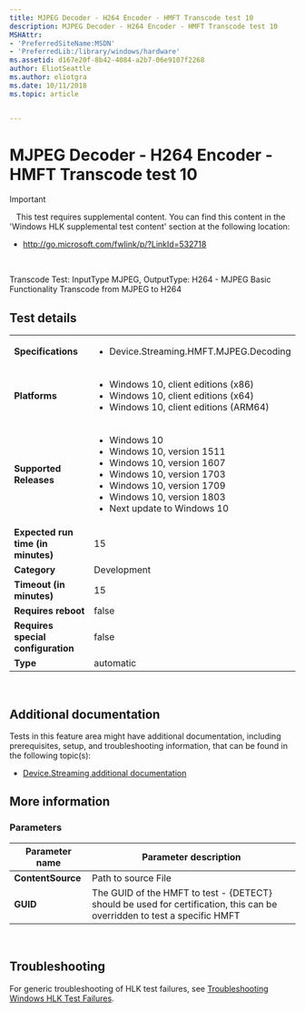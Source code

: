 ```yaml
---
title: MJPEG Decoder - H264 Encoder - HMFT Transcode test 10
description: MJPEG Decoder - H264 Encoder - HMFT Transcode test 10
MSHAttr:
- 'PreferredSiteName:MSDN'
- 'PreferredLib:/library/windows/hardware'
ms.assetid: d167e20f-8b42-4084-a2b7-06e9107f2268
author: EliotSeattle
ms.author: eliotgra
ms.date: 10/11/2018
ms.topic: article


---
```


# <span id="p_hlk_test.ebec2b2c-4352-d20b-9921-f2943976ea4b"></span>MJPEG Decoder - H264 Encoder - HMFT Transcode test 10

>[!IMPORTANT]
>  
This test requires supplemental content. You can find this content in the 'Windows HLK supplemental test content' section at the following location:

-   <http://go.microsoft.com/fwlink/p/?LinkId=532718>

 

Transcode Test: InputType MJPEG, OutputType: H264 - MJPEG Basic Functionality Transcode from MJPEG to H264

## Test details
|||
|---|---|
| **Specifications**  | <ul><li>Device.Streaming.HMFT.MJPEG.Decoding</li></ul> |  
| **Platforms**   | <ul><li>Windows 10, client editions (x86)</li><li>Windows 10, client editions (x64)</li><li>Windows 10, client editions (ARM64)</li></ul> |
| **Supported Releases** | <ul><li>Windows 10</li><li>Windows 10, version 1511</li><li>Windows 10, version 1607</li><li>Windows 10, version 1703</li><li>Windows 10, version 1709</li><li>Windows 10, version 1803</li><li>Next update to Windows 10</li></ul> |
|**Expected run time (in minutes)**| 15 |
|**Category**| Development |
|**Timeout (in minutes)**| 15 |
|**Requires reboot**| false |
|**Requires special configuration**| false |
|**Type**| automatic |

 

## <span id="Additional_documentation"></span><span id="additional_documentation"></span><span id="ADDITIONAL_DOCUMENTATION"></span>Additional documentation


Tests in this feature area might have additional documentation, including prerequisites, setup, and troubleshooting information, that can be found in the following topic(s):

-   [Device.Streaming additional documentation](device-streaming-additional-documentation.md)

## <span id="More_information"></span><span id="more_information"></span><span id="MORE_INFORMATION"></span>More information


### <span id="Parameters"></span><span id="parameters"></span><span id="PARAMETERS"></span>Parameters

| Parameter name    | Parameter description                                                                                                    |
|-------------------|--------------------------------------------------------------------------------------------------------------------------|
| **ContentSource** | Path to source File                                                                                                      |
| **GUID**          | The GUID of the HMFT to test - {DETECT} should be used for certification, this can be overridden to test a specific HMFT |

 

## <span id="Troubleshooting"></span><span id="troubleshooting"></span><span id="TROUBLESHOOTING"></span>Troubleshooting


For generic troubleshooting of HLK test failures, see [Troubleshooting Windows HLK Test Failures](..\user\troubleshooting-windows-hlk-test-failures.md).

 

 






